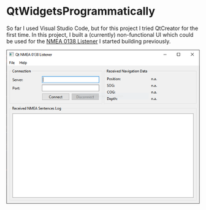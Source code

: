 # QtWidgetsProgrammatically

So far I used Visual Studio Code, but for this project I tried QtCreator for the first time. In this project, I built a (currently) non-functional UI which could be used for the [NMEA 0138 Listener](../nmea0138-listener/README.md) I started building previously.

![A screenshot of the UI](qtwidget.png)

